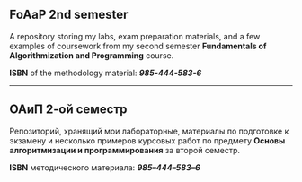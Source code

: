 ## FoAaP 2nd semester
A repository storing my labs, exam preparation materials, and a few examples of coursework from my second semester **Fundamentals of Algorithmization and Programming** course.

**ISBN** of the methodology material: ***985-444-583-6***

---

## ОАиП 2-ой семестр
Репозиторий, хранящий мои лабораторные, материалы по подготовке к экзамену и несколько примеров курсовых работ по предмету **Основы алгоритмизации и программирования** за второй семестр.

**ISBN** методического материала: ***985–444–583–6***
